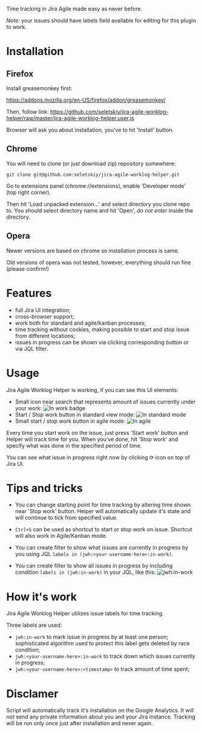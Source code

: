 Time tracking in Jira Agile made easy as never before.

*Note:* your issues should have labels field available for editing for this
plugin to work.

Installation
============

Firefox
-------

Install greasemonkey first:

https://addons.mozilla.org/en-US/firefox/addon/greasemonkey/

Then, follow link: https://github.com/seletskiy/jira-agile-worklog-helper/raw/master/jira-agile-worklog-helper.user.js

Browser will ask you about installation, you've to hit 'Install' button.

Chrome
------

You will need to clone (or just download zip) repository somewhere:

    git clone git@github.com:seletskiy/jira-agile-worklog-helper.git

Go to extensions panel (chrome://extensions), enable 'Developer mode'
(top right corner).

Then hit 'Load unpacked extension...' and select directory you clone repo to.
You should select directory name and hit 'Open', *do not enter* inside
the directory.

Opera
-----

Newer versions are based on chrome so installation process is same.

Old versions of opera was not tested, however, everything should run fine
(please confirm!)

Features
========

* full Jira UI integration;
* cross-browser support;
* work both for standard and agile/kanban processes;
* time tracking without cookies, making possible to start and stop issue
from different locations;
* issues in progress can be shown via clicking corresponding button or via
JQL filter.

Usage
=====

Jira Agile Worklog Helper is working, if you can see this UI elements:

* Small icon near search that represents amount of issues currently under your work:
 ![In work badge](https://cloud.githubusercontent.com/assets/674812/4607267/4a744602-5248-11e4-8955-14483c8eba46.png)
* Start / Stop work button in standard view mode:
![In standard mode](https://cloud.githubusercontent.com/assets/674812/4607268/4facbe74-5248-11e4-94af-fab550c92152.png)
* Small start / stop work button in agile mode: ![In agile](https://cloud.githubusercontent.com/assets/674812/4607270/58c16096-5248-11e4-91a4-f829ebf9cdc6.png)

Every time you start work on the issue, just press 'Start work' button and
Helper will track time for you. When you've done, hit 'Stop work' and specify
what was done in the specified period of time.

You can see what issue in progress right now by clicking ⟳ icon on top of Jira
UI.

Tips and tricks
===============

* You can change starting point for time tracking by altering time shown near
'Stop work' button. Helper will automatically update it's state and will
continue to tick from specified value.

* `Ctrl+S` can be used as shortcut to start or stop work on issue. Shortcut
will also work in Agile/Kanban mode.

* You can create filter to show what issues are currently in progress by you
using JQL `labels in (jwh:<your-username-here>:in-work)`.

* You can create filter to show all issues in progress by including condition
`labels in (jwh:in-work)` in your JQL, like this:
![jwh:in-work](https://cloud.githubusercontent.com/assets/674812/4696925/679b3904-581d-11e4-9e98-913e51f70cfa.png)



How it's work
=============

Jira Agile Worklog Helper utilizes issue labels for time tracking.

Three labels are used:
* `jwh:in-work` to mark issue in progress by at least one person; sophisticated
  algorithm used to protect this label gets deleted by race condition;
* `jwh:<your-username-here>:in-work` to track down which issues currently in progress;
* `jwh:<your-username-here>:<timestamp>` to track amount of time spent;

Disclamer
=========

Script will automatically track it's installation on the Google Analytics.
It *will not* send any private information about you and your Jira instance.
Tracking will be run only once just after installation and never again.
